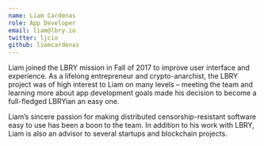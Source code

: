 ```yaml
---
name: Liam Cardenas
role: App Developer
email: liam@lbry.io
twitter: ljcio
github: liamcardenas
---
```

Liam joined the LBRY mission in Fall of 2017 to improve user interface and experience. As a lifelong entrepreneur and crypto-anarchist, the LBRY project was of high interest to Liam on many levels – meeting the team and learning more about app development goals made his decision to become a full-fledged LBRYian an easy one.

Liam’s sincere passion for making distributed censorship-resistant software easy to use has been a boon to the team. In addition to his work with LBRY, Liam is also an advisor to several startups and blockchain projects.

